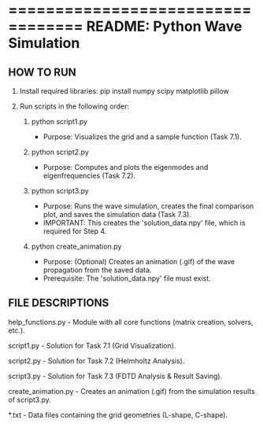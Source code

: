 
==================================
README: Python Wave Simulation
==================================

HOW TO RUN
----------

1. Install required libraries:
   pip install numpy scipy matplotlib pillow

2. Run scripts in the following order:

   1. python script1.py
      - Purpose: Visualizes the grid and a sample function (Task 7.1).

   2. python script2.py
      - Purpose: Computes and plots the eigenmodes and eigenfrequencies (Task 7.2).

   3. python script3.py
      - Purpose: Runs the wave simulation, creates the final comparison plot, and saves the simulation data (Task 7.3).
      - IMPORTANT: This creates the 'solution_data.npy' file, which is required for Step 4.

   4. python create_animation.py
      - Purpose: (Optional) Creates an animation (.gif) of the wave propagation from the saved data.
      - Prerequisite: The 'solution_data.npy' file must exist.


FILE DESCRIPTIONS
-----------------

help_functions.py   - Module with all core functions (matrix creation, solvers, etc.).

script1.py          - Solution for Task 7.1 (Grid Visualization).

script2.py          - Solution for Task 7.2 (Helmholtz Analysis).

script3.py          - Solution for Task 7.3 (FDTD Analysis & Result Saving).

create_animation.py - Creates an animation (.gif) from the simulation results of script3.py.

*.txt               - Data files containing the grid geometries (L-shape, C-shape).

```
